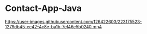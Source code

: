 # Contact-App-Java

https://user-images.githubusercontent.com/126422603/223175523-1279db45-ee42-4c8e-ba1b-7ef46e5b0240.mp4

